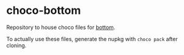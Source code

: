 # choco-bottom

Repository to house choco files for [bottom](https://github.com/ClementTsang/bottom).

To actually use these files, generate the nupkg with `choco pack` after cloning.
